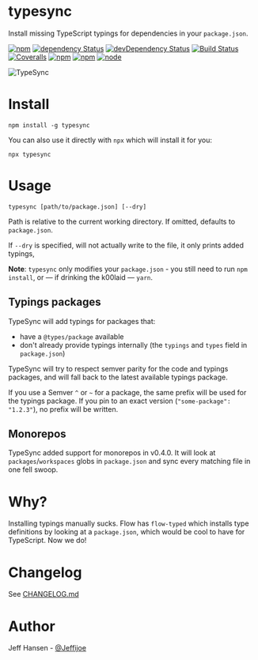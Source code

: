 # typesync

Install missing TypeScript typings for dependencies in your `package.json`.

[![npm](https://img.shields.io/npm/v/typesync.svg?maxAge=1000)](https://www.npmjs.com/package/typesync)
[![dependency Status](https://img.shields.io/david/jeffijoe/typesync.svg?maxAge=1000)](https://david-dm.org/jeffijoe/typesync)
[![devDependency Status](https://img.shields.io/david/dev/jeffijoe/typesync.svg?maxAge=1000)](https://david-dm.org/jeffijoe/typesync)
[![Build Status](https://img.shields.io/travis/jeffijoe/typesync.svg?maxAge=1000)](https://travis-ci.org/jeffijoe/typesync)
[![Coveralls](https://img.shields.io/coveralls/jeffijoe/typesync.svg?maxAge=1000)](https://coveralls.io/github/jeffijoe/typesync)
[![npm](https://img.shields.io/npm/dt/typesync.svg?maxAge=1000)](https://www.npmjs.com/package/typesync)
[![npm](https://img.shields.io/npm/l/typesync.svg?maxAge=1000)](https://github.com/jeffijoe/typesync/blob/master/LICENSE.md)
[![node](https://img.shields.io/node/v/typesync.svg?maxAge=1000)](https://www.npmjs.com/package/typesync)

![TypeSync](/typesync.gif)

# Install

```
npm install -g typesync
```

You can also use it directly with `npx` which will install it for you:

```
npx typesync
```

# Usage

```
typesync [path/to/package.json] [--dry]
```

Path is relative to the current working directory. If omitted, defaults to `package.json`.

If `--dry` is specified, will not actually write to the file, it only prints added typings,

**Note**: `typesync` only modifies your `package.json` - you still need to run `npm install`, or — if drinking the k00laid — `yarn`.

## Typings packages

TypeSync will add typings for packages that:

- have a `@types/package` available
- don't already provide typings internally (the `typings` and `types` field in `package.json`)

TypeSync will try to respect semver parity for the code and typings packages, and will fall back to the latest available typings package.

If you use a Semver `^` or `~` for a package, the same prefix will be used for the typings package. If you pin to an exact version (`"some-package": "1.2.3"`), no prefix will be written.

## Monorepos

TypeSync added support for monorepos in v0.4.0. It will look at `packages`/`workspaces` globs in `package.json` and sync every matching file in one fell swoop.

# Why?

Installing typings manually sucks. Flow has `flow-typed` which installs type definitions by looking at a `package.json`, which would be cool to have for TypeScript. Now we do!

# Changelog

See [CHANGELOG.md](/CHANGELOG.md)

# Author

Jeff Hansen - [@Jeffijoe](https://twitter.com/jeffijoe)
